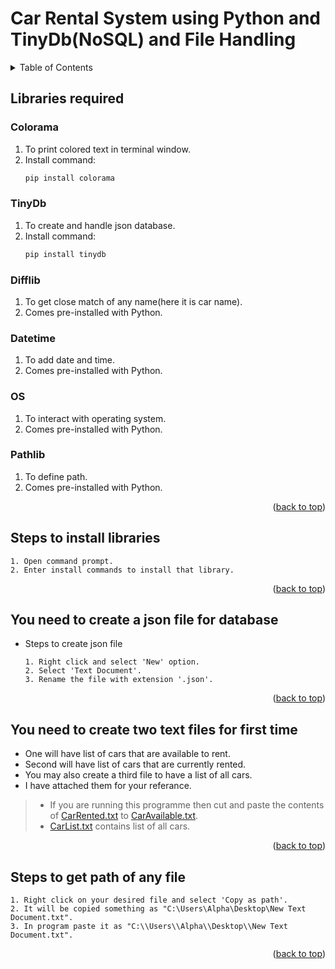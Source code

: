 # Car Rental System using Python and TinyDb(NoSQL) and File Handling

<details>
  <summary>Table of Contents</summary>
  <ol>
    <li>
      <a href="Libraries-required">Libraries required</a>
      <ul>
        <li><a href="Colorama">Colorama</a></li>
        <li><a href="TinyDb">TinyDb</a></li>
        <li><a href="Difflib">Difflib</a></li>
        <li><a href="Datetime">Datetime</a></li>
        <li><a href="OS">OS</a></li>
        <li><a href="Pathlib">Pathlib</a></li>
      </ul>
     </li>
    <li>
      <a href="Steps-to-install-librarires">Steps to install libraries</a>
    </li>
    <li>
       <a href="You-need-to-create-a-json-file-for-database">Steps to create database</a>
    </li>
    <li>
       <a href="You-need-to-create-two-text-files-for-first-time">Steps to create car list</a>
    </li>
    <li>
       <a href="Steps-to-get-path-of-any-file">Steps to create car list</a>
    </li>
  </ol>
</details>


## Libraries required
 ### __Colorama__  
   1. To print colored text in terminal window.  
   2. Install command:
      ```sh 
      pip install colorama
      ```   
    
 ### __TinyDb__  
   1. To create and handle json database.  
   2. Install command:
      ```sh
      pip install tinydb
      ```

 ### __Difflib__  
   1. To get close match of any name(here it is car name).  
   2. Comes pre-installed with Python.  
    
    
 ### __Datetime__  
   1. To add date and time.  
   2. Comes pre-installed with Python.   
   
   
 ### __OS__  
   1. To interact with operating system.  
   2. Comes pre-installed with Python.  
   
 ### __Pathlib__  
   1. To define path.  
   2. Comes pre-installed with Python. 
    
   <p align="right">(<a href="https://github.com/Aditya-0011/Car_Rental_System/blob/main/ReadMe.md">back to top</a>)</p>
   
## Steps to install libraries
  ```
  1. Open command prompt.  
  2. Enter install commands to install that library.
  ```
  
   <p align="right">(<a href="https://github.com/Aditya-0011/Car_Rental_System/blob/main/ReadMe.md">back to top</a>)</p>

## You need to create a json file for database
  - Steps to create json file  
    ```
    1. Right click and select 'New' option.
    2. Select 'Text Document'.
    3. Rename the file with extension '.json'.
    ```
    
     <p align="right">(<a href="https://github.com/Aditya-0011/Car_Rental_System/blob/main/ReadMe.md">back to top</a>)</p>
    
## You need to create two text files for first time
   - One will have list of cars that are available to rent.
   - Second will have list of cars that are currently rented.
   - You may also create a third file to have a list of all cars.
   - I have attached them for your referance.  
> - If you are running this programme then cut and paste the contents of [CarRented.txt](https://github.com/Aditya-0011/Car_Rental_System/blob/main/CarRented.txt) to [CarAvailable.txt](https://github.com/Aditya-0011/Car_Rental_System/blob/main/CarAvailable.txt).  
> - [CarList.txt](https://github.com/Aditya-0011/Car_Rental_System/blob/main/CarList.txt) contains list of all cars.

 <p align="right">(<a href="https://github.com/Aditya-0011/Car_Rental_System/blob/main/ReadMe.md">back to top</a>)</p>

## Steps to get path of any file
   ```
   1. Right click on your desired file and select 'Copy as path'.
   2. It will be copied something as "C:\Users\Alpha\Desktop\New Text Document.txt".
   3. In program paste it as "C:\\Users\\Alpha\\Desktop\\New Text Document.txt".
   ```

 <p align="right">(<a href="https://github.com/Aditya-0011/Car_Rental_System/blob/main/ReadMe.md">back to top</a>)</p>
